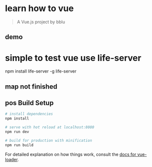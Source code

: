 # learn how to vue

> A Vue.js project by bblu

## demo
# simple to test vue use life-server
npm install life-server -g
life-server

## map not finished

## pos Build Setup

``` bash
# install dependencies
npm install

# serve with hot reload at localhost:8080
npm run dev

# build for production with minification
npm run build
```

For detailed explanation on how things work, consult the [docs for vue-loader](http://vuejs.github.io/vue-loader).

